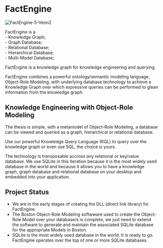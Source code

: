 # FactEngine

![FactEngine-5-Venn2](https://user-images.githubusercontent.com/10895608/83111640-47861000-a108-11ea-950c-46b27df4d3d3.jpg)

FactEngine is a <br />
     - Knowledge Graph; <br />
     - Graph Database; <br />
     - Relational Database; <br />
     - Hierarchical Database; <br />
     - Multi-Model Database; <br />

FactEngine is a knowledge graph for knowledge engineering and querying.

FactEngine combines a powerful ontology/semantic modeling language, Object-Role Modeling, with underlying database technology to achieve a Knowledge Graph over which expressive queries can be performed to glean information from the knowledge graph.

## Knowledge Engineering with Object-Role Modeling

The thesis is simple, with a metamodel of Object-Role Modeling, a database can be viewed and queried as a graph, hierarchical or relational database.

Use our powerful Knowledge Query Language (KQL) to query over the knowledge graph or even use SQL, the choice is yours.

The technology is transposable accross any relational or key/value database. We use SQLite in this iteration because it is the most widely used database in the world and because it allows you to have a knowledge graph, graph database and relational database on your desktop and embedded into your application.

## Project Status

- We are in the early stages of creating the DLL (direct link library) for FactEngine.  
- The Boston Object-Role Modeling softwware used to create the Object-Role Model over your database/s is complete, we just need to extend the software to generate and maintain the associated SQLite database for the appropriate Models in Boston.  
- SQLite is the most widely used database in the world. It is ready to go. FactEngine operates over the top of one or more SQLite databases.



